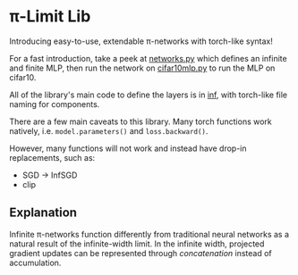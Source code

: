 # π-Limit Lib

Introducing easy-to-use, extendable π-networks with torch-like syntax!

For a fast introduction, take a peek at [networks.py](examples/networks.py) which defines an infinite and finite MLP, then run the network on [cifar10mlp.py](cifar10mlp.py) to run the MLP on cifar10.

All of the library's main code to define the layers is in [inf](inf), with torch-like file naming for components.

There are a few main caveats to this library. Many torch functions work natively, i.e. ```model.parameters()``` and ```loss.backward()```.

However, many functions will not work and instead have drop-in replacements, such as:

- SGD -> InfSGD
- clip


## Explanation

Infinite π-networks function differently from traditional neural networks as a natural result of the infinite-width limit. In the infinite width, projected gradient updates can be represented through *concatenation* instead of accumulation.

